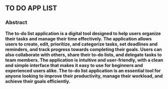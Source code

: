 <h2> <b> TO DO APP LIST <b> </h2>

<h3> Abstract </h3>

<p>The to-do list application is a digital tool designed to help users organize their tasks and
manage their time effectively. The application allows users to create, edit, prioritize, and
categorize tasks, set deadlines and reminders, and track progress towards completing their
goals. Users can also collaborate with others, share their to-do lists, and delegate tasks to team
members. The application is intuitive and user-friendly, with a clean and simple interface that
makes it easy to use for beginners and experienced users alike. The to-do list application is an
essential tool for anyone looking to improve their productivity, manage their workload, and
achieve their goals efficiently.</p>
